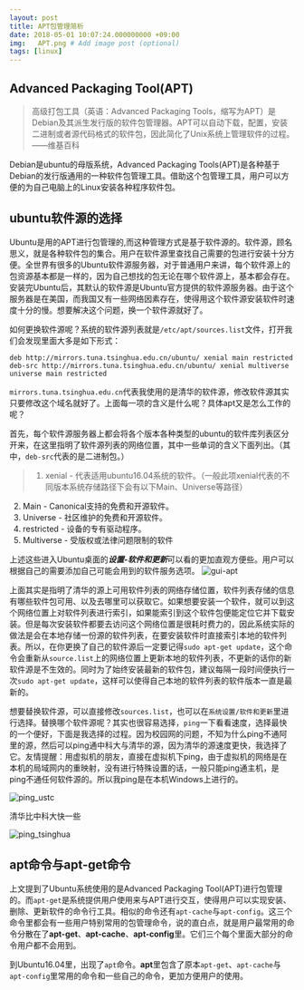 ```yaml
---
layout: post
title: APT包管理简析
date: 2018-05-01 10:07:24.000000000 +09:00
img:   APT.png # Add image post (optional)
tags: [linux]
---
```

## Advanced Packaging Tool(APT)
>高级打包工具（英语：Advanced Packaging Tools，缩写为APT）是Debian及其派生发行版的软件包管理器。APT可以自动下载，配置，安装二进制或者源代码格式的软件包，因此简化了Unix系统上管理软件的过程。——维基百科

Debian是ubuntu的母版系统，Advanced Packaging Tools(APT)是各种基于Debian的发行版通用的一种软件包管理工具。借助这个包管理工具，用户可以方便的为自己电脑上的Linux安装各种程序软件包。

## ubuntu软件源的选择
Ubuntu是用的APT进行包管理的,而这种管理方式是基于软件源的。软件源，顾名思义，就是各种软件包的集合。用户在软件源里查找自己需要的包进行安装十分方便。全世界有很多的Ubuntu软件源服务器，对于普通用户来讲，每个软件源上的包资源基本都是一样的，因为自己想找的包无论在哪个软件源上，基本都会存在。安装完Ubuntu后，其默认的软件源是Ubuntu官方提供的软件源服务器。由于这个服务器是在美国，而我国又有一些网络因素存在，使得用这个软件源安装软件时速度十分的慢。想要解决这个问题，换一个软件源就好了。

如何更换软件源呢？系统的软件源列表就是`/etc/apt/sources.list`文件，打开我们会发现里面大多是如下形式：

	deb http://mirrors.tuna.tsinghua.edu.cn/ubuntu/ xenial main restricted
	deb-src http://mirrors.tuna.tsinghua.edu.cn/ubuntu/ xenial multiverse universe main restricted 

`mirrors.tuna.tsinghua.edu.cn`代表我使用的是清华的软件源，修改软件源其实只要修改这个域名就好了。上面每一项的含义是什么呢？具体apt又是怎么工作的呢？

首先，每个软件源服务器上都会将各个版本各种类型的ubuntu的软件库列表区分开来，在这里指明了软件源列表的网络位置，其中一些单词的含义下面列出。（其中，`deb-src`代表的是二进制包。）

>1. xenial - 代表适用ubuntu16.04系统的软件。（一般此项xenial代表的不同版本系统存储路径下会有以下Main、Universe等路径）
2. Main - Canonical支持的免费和开源软件。
3. Universe - 社区维护的免费和开源软件。
4. restricted - 设备的专有驱动程序。
5. Multiverse - 受版权或法律问题限制的软件

上述这些进入Ubuntu桌面的***设置-软件和更新***可以看的更加直观方便些。用户可以根据自己的需要添加自己可能会用到的软件服务选项。
![gui-apt]({{site.baseurl}}/assets/img/apt/apt-gui.PNG)


上面其实是指明了清华的源上可用软件列表的网络存储位置，软件列表存储的信息有哪些软件包可用、以及去哪里可以获取它。如果想要安装一个软件，就可以到这个网络位置上对软件列表进行索引，如果能索引到这个软件包便能定位它并下载安装。但是每次安装软件都要去访问这个网络位置是很耗时费力的，因此系统实际的做法是会在本地存储一份源的软件列表，在要安装软件时直接索引本地的软件列表。所以，在你更换了自己的软件源后一定要记得`sudo apt-get update`，这个命令会重新从`source.list`上的网络位置上更新本地的软件列表，不更新的话你的新软件源是不生效的。同时为了始终安装最新的软件包，建议每隔一段时间便执行一次`sudo apt-get update`，这样可以使得自己本地的软件列表的软件版本一直是最新的。

想要替换软件源，可以直接修改`sources.list`，也可以在`系统设置/软件和更新`里进行选择。替换哪个软件源呢？其实也很容易选择，`ping`一下看看速度，选择最快的一个便好，下面是我选择的过程。因为校园网的问题，不知为什么ping不通阿里的源，然后可以ping通中科大与清华的源，因为清华的源速度更快，我选择了它。友情提醒：用虚拟机的朋友，直接在虚拟机下ping，由于虚拟机的网络是在本机的局域网内的重映射，没有进行特殊设置的话，一般只能ping通主机，是ping不通任何软件源的。所以我ping是在本机Windows上进行的。

![ping_ustc]({{site.baseurl}}/assets/img/apt/ping_ustc.png)

清华比中科大快一些

![ping_tsinghua]({{site.baseurl}}/assets/img/apt/ping_tsinghua.png)


## apt命令与apt-get命令
上文提到了Ubuntu系统使用的是Advanced Packaging Tool(APT)进行包管理的。而`apt-get`是系统提供用户使用来与APT进行交互，使得用户可以实现安装、删除、更新软件的命令行工具。相似的命令还有`apt-cache`与`apt-config`。这三个命令里都会有一些用户特别常用的包管理命令，说的直白点，就是用户最常用的命令分散在了**apt-get**、**apt-cache**、**apt-config**里。它们三个每个里面大部分的命令用户都不会用到。

到Ubuntu16.04里，出现了`apt`命令。**apt**里包含了原本`apt-get`、`apt-cache`与`apt-config`里常用的命令和一些自己的命令，更加方便用户的使用。



